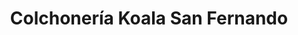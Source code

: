 ---
title: "Colchonería Koala San Fernando"
url: /san-fernando/colchoneria-koala-san-fernando/
shop: Betten
---